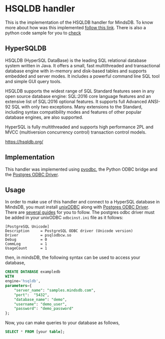 # HSQLDB handler

This is the implementation of the HSQLDB handler for MindsDB.
To know more about how was this implemented [follow this link](http://hsqldb.org/doc/2.0/guide/guide.html#odbc-chapt). There is also a python code sample for you to [check](http://hsqldb.org/doc/2.0/verbatim/sample/sample.py)

## HyperSQLDB

HSQLDB (HyperSQL DataBase) is the leading SQL relational database system written in Java. It offers a small, fast multithreaded and transactional database engine with in-memory and disk-based tables and supports embedded and server modes. It includes a powerful command line SQL tool and simple GUI query tools.

HSQLDB supports the widest range of SQL Standard features seen in any open source database engine: SQL:2016 core language features and an extensive list of SQL:2016 optional features. It supports full Advanced ANSI-92 SQL with only two exceptions. Many extensions to the Standard, including syntax compatibility modes and features of other popular database engines, are also supported.

HyperSQL is fully multithreaded and supports high performance 2PL and MVCC (multiversion concurrency control) transaction control models.

https://hsqldb.org/

## Implementation

This handler was implemented using [pyodbc](https://pypi.org/project/pyodbc/), the Python ODBC bridge and the [Postgres ODBC Driver](https://www.postgresql.org/ftp/odbc/versions/).

## Usage

In order to make use of this handler and connect to a HyperSQL database in MindsDB, you must install [unixODBC](https://www.unixodbc.org/) along with [Postgres ODBC Driver](https://www.postgresql.org/ftp/odbc/versions/). There are [several guides](https://www.ibm.com/docs/en/db2/11.1?topic=managers-installing-unixodbc-driver-manager) for you to follow. The postgres odbc driver must be added in your unixODBC `odbcinst.ini` file as it follows:

```
[PostgreSQL Unicode]
Description     = PostgreSQL ODBC driver (Unicode version)
Driver          = psqlodbcw.so
Debug           = 0
CommLog         = 1
UsageCount      = 1
```

then, in mindsDB, the following syntax can be used to access your database,

```sql
CREATE DATABASE exampledb
WITH
engine='hsqldb',
parameters={
    "server_name": "samples.mindsdb.com",
    "port":  "5432",
    "database_name": "demo",
    "username": "demo_user",
    "password": "demo_password"
};
```

Now, you can make queries to your database as follows,

```sql
SELECT * FROM [your table];
```

